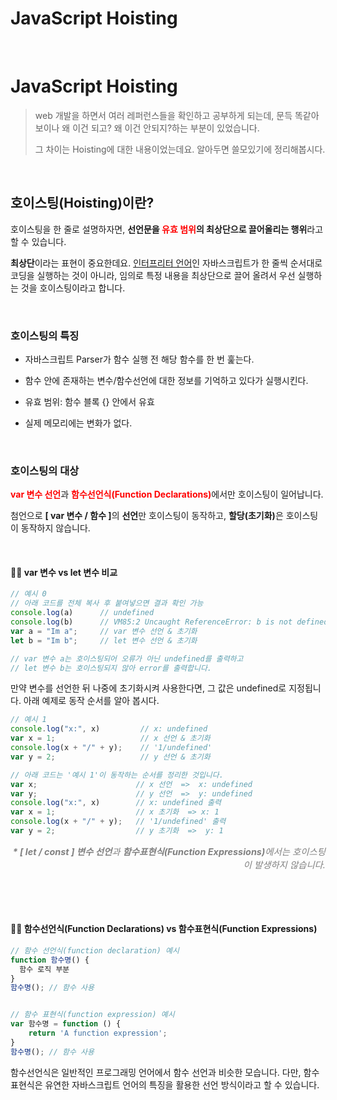 # JavaScript Hoisting


​	

# JavaScript Hoisting

>web 개발을 하면서 여러 레퍼런스들을 확인하고 공부하게 되는데, 문득 똑같아 보이나 왜 이건 되고? 왜 이건 안되지?하는 부분이 있었습니다.
>
>그 차이는 Hoisting에 대한 내용이었는데요. 알아두면 쓸모있기에 정리해봅시다.

​	

## 호이스팅(Hoisting)이란?
호이스팅을 한 줄로 설명하자면, **선언문을 <span style="color: red">유효 범위</span>의 최상단으로 끌어올리는 행위**라고 할 수 있습니다.

**최상단**이라는 표현이 중요한데요. [인터프리터 언어](https://colinder.github.io/interpretervscompiler_language/)인 자바스크립트가 한 줄씩 순서대로 코딩을 실행하는 것이 아니라, 임의로 특정 내용을 최상단으로 끌어 올려서 우선 실행하는 것을 호이스팅이라고 합니다.  

​	

### 호이스팅의 특징

- 자바스크립트 Parser가 함수 실행 전 해당 함수를 한 번 훑는다.

- 함수 안에 존재하는 변수/함수선언에 대한 정보를 기억하고 있다가 실행시킨다.

- 유효 범위: 함수 블록 {} 안에서 유효

- 실제 메모리에는 변화가 없다.

  ​	

### 호이스팅의 대상

<span style="color: red"><b>var 변수 선언</b></span>과 <span style="color: red"><b>함수선언식(Function Declarations)</b></span>에서만 호이스팅이 일어납니다.

첨언으로 <b>[ var 변수 / 함수 ]</b>의 **선언**만 호이스팅이 동작하고, <b>할당(초기화)</b>은 호이스팅이 동작하지 않습니다.

​	

#### 🙋‍♂️ var 변수 vs let 변수 비교

```javascript
// 예시 0
// 아래 코드를 전체 복사 후 붙여넣으면 결과 확인 가능
console.log(a)		// undefined
console.log(b)		// VM85:2 Uncaught ReferenceError: b is not defined
var a = "Im a"; 	// var 변수 선언 & 초기화
let b = "Im b"; 	// let 변수 선언 & 초기화

// var 변수 a는 호이스팅되어 오류가 아닌 undefined를 출력하고
// let 변수 b는 호이스팅되지 않아 error를 출력합니다.
```

만약 변수를 선언한 뒤 나중에 초기화시켜 사용한다면, 그 값은 undefined로 지정됩니다. 아래 예제로 동작 순서를 알아 봅시다.

```javascript
// 예시 1
console.log("x:", x)	     // x: undefined
var x = 1; 				 	 // x 선언 & 초기화
console.log(x + "/" + y);	 // '1/undefined'
var y = 2;				 	 // y 선언 & 초기화

// 아래 코드는 '예시 1'이 동작하는 순서를 정리한 것입니다.
var x; 						// x 선언  =>  x: undefined
var y; 						// y 선언  =>  y: undefined
console.log("x:", x)		// x: undefined 출력
var x = 1; 				 	// x 초기화  => x: 1
console.log(x + "/" + y);	// '1/undefined' 출력
var y = 2; 					// y 초기화  =>  y: 1
```

<p style='text-align:right; font-style:italic; color:grey; font-size:.9rem'><b>* [ let / const ] 변수 선언</b>과 <b>함수표현식(Function Expressions)</b>에서는 호이스팅이 발생하지 않습니다.</p>

​	

​	

#### 🙋‍♂️ 함수선언식(Function Declarations) vs 함수표현식(Function Expressions)

```javascript
// 함수 선언식(function declaration) 예시
function 함수명() {
  함수 로직 부분
}
함수명(); // 함수 사용


// 함수 표현식(function expression) 예시
var 함수명 = function () {
    return 'A function expression';
}
함수명(); // 함수 사용
```

함수선언식은 일반적인 프로그래밍 언어에서 함수 선언과 비슷한 모습니다. 다만, 함수표현식은 유연한 자바스크립트 언어의 특징을 활용한 선언 방식이라고 할 수 있습니다.

​	

​	



​	



